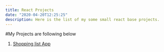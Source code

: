 ```yaml
---
title: React Projects
date: "2020-04-20T12:25:25"
description: Here is the list of my some small react base projects.
---
```


#My Projects are following below

1. [Shopping list App](https://expense3.netlify.app/)
